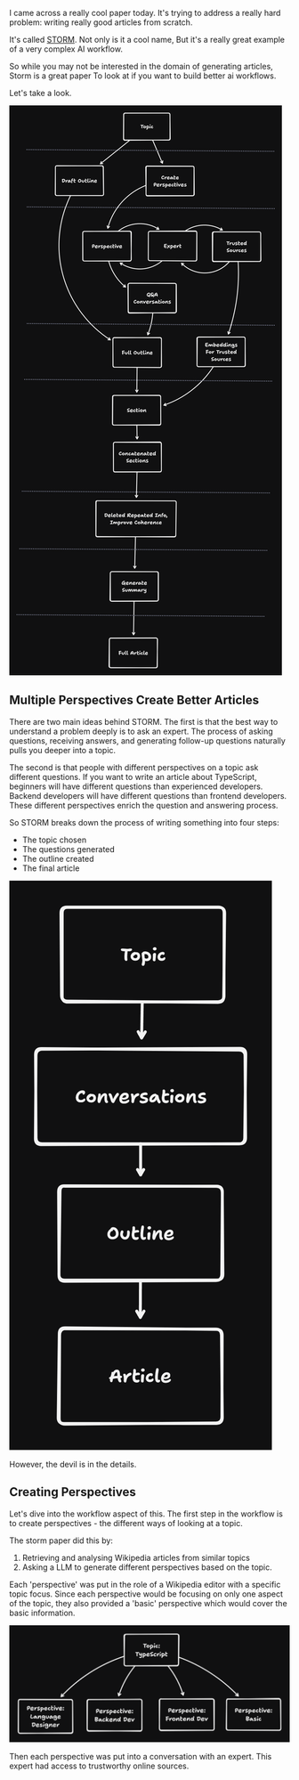 I came across a really cool paper today. It's trying to address a really hard problem: writing really good articles from scratch.

It's called [STORM](https://arxiv.org/pdf/2402.14207). Not only is it a cool name, But it's a really great example of a very complex AI workflow.

So while you may not be interested in the domain of generating articles, Storm is a great paper To look at if you want to build better ai workflows.

Let's take a look.

![A Diagram of STORM](image-1.png)

## Multiple Perspectives Create Better Articles

There are two main ideas behind STORM. The first is that the best way to understand a problem deeply is to ask an expert. The process of asking questions, receiving answers, and generating follow-up questions naturally pulls you deeper into a topic.

The second is that people with different perspectives on a topic ask different questions. If you want to write an article about TypeScript, beginners will have different questions than experienced developers. Backend developers will have different questions than frontend developers. These different perspectives enrich the question and answering process.

So STORM breaks down the process of writing something into four steps:

- The topic chosen
- The questions generated
- The outline created
- The final article

![The artifacts generated by STORM](image-2.png)

However, the devil is in the details.

## Creating Perspectives

Let's dive into the workflow aspect of this. The first step in the workflow is to create perspectives - the different ways of looking at a topic.

The storm paper did this by:

1. Retrieving and analysing Wikipedia articles from similar topics
2. Asking a LLM to generate different perspectives based on the topic.

Each 'perspective' was put in the role of a Wikipedia editor with a specific topic focus. Since each perspective would be focusing on only one aspect of the topic, they also provided a 'basic' perspective which would cover the basic information.

![Perspectives generated by STORM](image.png)

Then each perspective was put into a conversation with an expert. This expert had access to trustworthy online sources.
